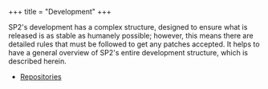 +++
title = "Development"
+++

SP2's development has a complex structure, designed to ensure what is released is as stable as humanely possible; however, this means there are detailed rules that must be followed to get any patches accepted. It helps to have a general overview of SP2's entire development structure, which is described herein.

- [Repositories](@/wiki/sp2/dev/repositories.md)
